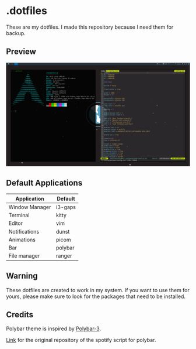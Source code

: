# .dotfiles
These are my dotfiles. I made this repository because I need them for backup. 

## Preview
![preview](preview.png)

## Default Applications

| Application    | Default |
|----------------|---------|
| Window Manager | i3-gaps |
| Terminal       | kitty   |
| Editor         | vim     |
| Notifications  | dunst   |
| Animations     | picom   |
| Bar            | polybar |
| File manager   | ranger  |

## Warning 
These dotfiles are created to work in my system. If you want to use them for yours, please make sure to look for the packages that need to be installed.

## Credits

Polybar theme is inspired by [Polybar-3](https://github.com/adi1090x/polybar-themes).

[Link](https://github.com/Jvanrhijn/polybar-spotify) for the original repository of the spotify script for polybar.
